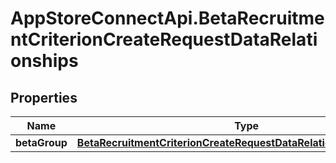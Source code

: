 # AppStoreConnectApi.BetaRecruitmentCriterionCreateRequestDataRelationships

## Properties

Name | Type | Description | Notes
------------ | ------------- | ------------- | -------------
**betaGroup** | [**BetaRecruitmentCriterionCreateRequestDataRelationshipsBetaGroup**](BetaRecruitmentCriterionCreateRequestDataRelationshipsBetaGroup.md) |  | 


